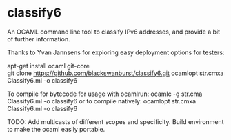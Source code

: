 classify6
=========

An OCAML command line tool to classify IPv6 addresses, and provide a bit of further information.

Thanks to Yvan Jannsens for exploring easy deployment options for testers:

apt-get install ocaml git-core                  
git clone https://github.com/blackswanburst/classify6.git
ocamlopt str.cmxa Classify6.ml -o classify6 

To compile for bytecode for usage with ocamlrun:
ocamlc -g str.cma Classify6.ml -o classify6
or to compile natively:
ocamlopt str.cmxa Classify6.ml -o classify6

TODO: Add multicasts of different scopes and specificity.
Build environment to make the ocaml easily portable.
